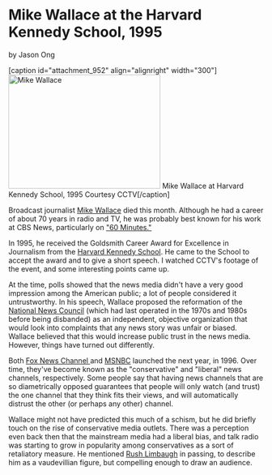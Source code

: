# Mike Wallace at the Harvard Kennedy School, 1995

by Jason
Ong

[caption id="attachment_952" align="alignright" width="300"]<a
href="http://bostonlocaltv.org/blog/wp-content/uploads/2012/04/mike_wallace.png"><img
class="size-medium wp-image-952" title="mike_wallace" alt="Mike Wallace"
src="http://bostonlocaltv.org/blog/wp-content/uploads/2012/04/mike_wallace-300x225.png"
width="300" height="225" /></a> Mike Wallace at Harvard Kennedy School, 1995
Courtesy
CCTV[/caption]

Broadcast journalist <a
href="http://en.wikipedia.org/wiki/Mike_Wallace_%28journalist%29">Mike
Wallace</a> died this month. Although he had a career of about 70 years in
radio and TV, he was probably best known for his work at CBS News,
particularly on <a
href="http://www.cbsnews.com/2100-500164_162-828230.html">"60
Minutes."</a>

In 1995, he received the Goldsmith Career Award for Excellence in Journalism
from the <a href="http://www.hks.harvard.edu/">Harvard Kennedy School</a>. He
came to the School to accept the award and to give a short speech. I watched
CCTV's footage of the event, and some interesting points came
up.

At the time, polls showed that the news media didn't have a very good
impression among the American public; a lot of people considered it
untrustworthy. In his speech, Wallace proposed the reformation of the <a
href="http://en.wikipedia.org/wiki/National_News_Council">National News
Council</a> (which had last operated in the 1970s and 1980s before being
disbanded) as an independent, objective organization that would look into
complaints that any news story was unfair or biased. Wallace believed that
this would increase public trust in the news media. However, things have
turned out
differently.

Both <a href="http://www.foxnews.com/">Fox News Channel </a>and <a
href="http://www.msnbc.msn.com/">MSNBC</a> launched the next year, in 1996.
Over time, they've become known as the "conservative" and "liberal" news
channels, respectively. Some people say that having news channels that are so
diametrically opposed guarantees that people will only watch (and trust) the
one channel that they think fits their views, and will automatically distrust
the other (or perhaps any other)
channel.

Wallace might not have predicted this much of a schism, but he did briefly
touch on the rise of conservative media outlets. There was a perception even
back then that the mainstream media had a liberal bias, and talk radio was
starting to grow in popularity among conservatives as a sort of retaliatory
measure. He mentioned <a
href="http://en.wikipedia.org/wiki/Rush_Limbaugh">Rush Limbaugh</a> in
passing, to describe him as a vaudevillian figure, but compelling enough to
draw an
audience.